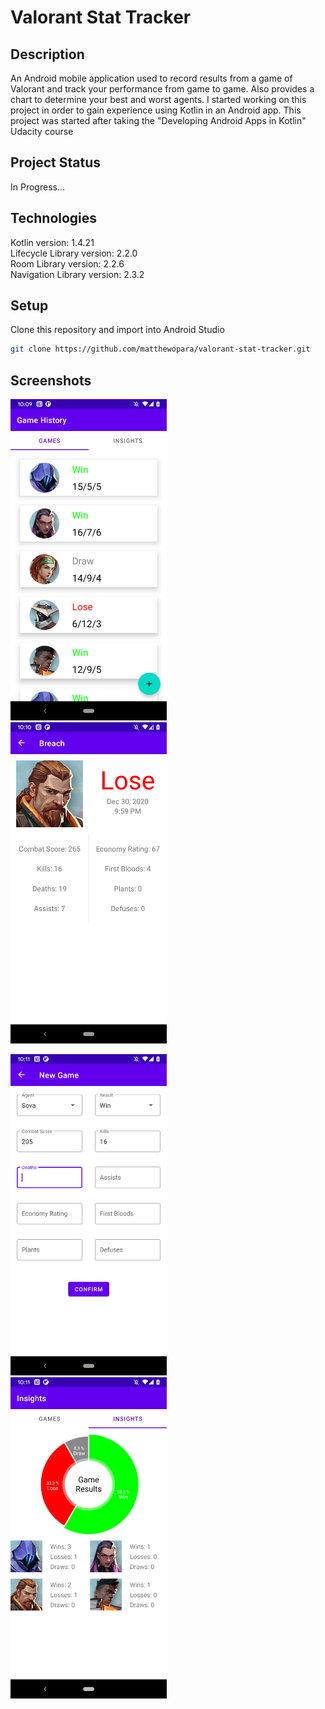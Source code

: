 # Valorant Stat Tracker

## Description
An Android mobile application used to record results from a game of Valorant and track your performance from game to game. Also provides a chart to determine your best and worst agents. I started working on this project in order to gain experience using Kotlin in an Android app. This project was started after taking the "Developing Android Apps in Kotlin" Udacity course
## Project Status
In Progress...

## Technologies
Kotlin version: 1.4.21  
Lifecycle Library version: 2.2.0  
Room Library version: 2.2.6  
Navigation Library version: 2.3.2  

## Setup
Clone this repository and import into Android Studio  
```bash
git clone https://github.com/matthewopara/valorant-stat-tracker.git
```

## Screenshots
<img src="./screenshots/screenshot_game_history.png" width="250"> &nbsp;&nbsp;&nbsp;&nbsp;&nbsp;
<img src="./screenshots/screenshot_game_info.png" width="250"> &nbsp;&nbsp;&nbsp;&nbsp;&nbsp;

<img src="./screenshots/screenshot_new_game.png" width="250"> &nbsp;&nbsp;&nbsp;&nbsp;&nbsp;
<img src="./screenshots/screenshot_insights.png" width="250">


